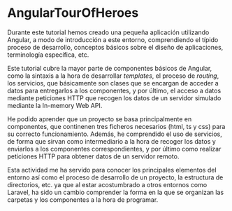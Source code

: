 # AngularTourOfHeroes

Durante este tutorial hemos creado una pequeña aplicación utilizando Angular, a modo de introducción a este entorno, comprendiendo el típido proceso de desarrollo, conceptos básicos sobre el diseño de aplicaciones, terminología específica, etc.

Este tutorial cubre la mayor parte de componentes básicos de Angular, como la sintaxis a la hora de desarrollar _templates_, el proceso de _routing_, los servicios, que básicamente son clases que se encargan de acceder a datos para entregarlos a los componentes, y por último, el acceso a datos mediante peticiones HTTP que recogen los datos de un servidor simulado mediante la In-memory Web API.

He podido aprender que un proyecto se basa principalmente en componentes, que continenen tres ficheros necesarios (html, ts y css) para su correcto funcionamiento. Además, he comprendido el uso de servicios, de forma que sirvan como intermediario a la hora de recoger los datos y enviarlos a los componentes correspondientes, y por último como realizar peticiones HTTP para obtener datos de un servidor remoto.

Esta actividad me ha servido para conocer los principales elementos del entorno así como el proceso de desarrollo de un proyecto, la estructura de directorios, etc. ya que al estar acostumbrado a otros entornos como Laravel, ha sido un cambio comprender la forma en la que se organizan las carpetas y los componentes a la hora de programar. 
